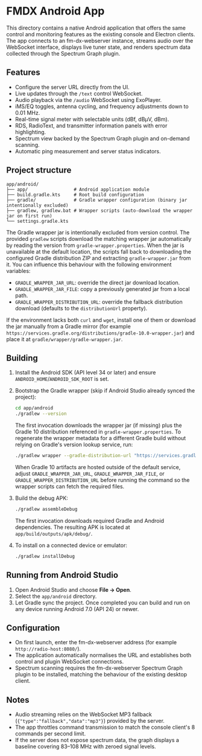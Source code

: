 # FMDX Android App

This directory contains a native Android application that offers the same control and monitoring features as the existing console and Electron clients. The app connects to an fm-dx-webserver instance, streams audio over the WebSocket interface, displays live tuner state, and renders spectrum data collected through the Spectrum Graph plugin.

## Features

- Configure the server URL directly from the UI.
- Live updates through the `/text` control WebSocket.
- Audio playback via the `/audio` WebSocket using ExoPlayer.
- iMS/EQ toggles, antenna cycling, and frequency adjustments down to 0.01 MHz.
- Real-time signal meter with selectable units (dBf, dBµV, dBm).
- RDS, RadioText, and transmitter information panels with error highlighting.
- Spectrum view backed by the Spectrum Graph plugin and on-demand scanning.
- Automatic ping measurement and server status indicators.

## Project structure

```
app/android/
├── app/                 # Android application module
├── build.gradle.kts     # Root build configuration
├── gradle/              # Gradle wrapper configuration (binary jar intentionally excluded)
├── gradlew, gradlew.bat # Wrapper scripts (auto-download the wrapper jar on first run)
└── settings.gradle.kts
```

The Gradle wrapper jar is intentionally excluded from version control. The provided `gradlew` scripts download the matching wrapper jar automatically by reading the version from `gradle-wrapper.properties`. When the jar is unavailable at the default location, the scripts fall back to downloading the configured Gradle distribution ZIP and extracting `gradle-wrapper.jar` from it. You can influence this behaviour with the following environment variables:

- `GRADLE_WRAPPER_JAR_URL`: override the direct jar download location.
- `GRADLE_WRAPPER_JAR_FILE`: copy a previously generated jar from a local path.
- `GRADLE_WRAPPER_DISTRIBUTION_URL`: override the fallback distribution download (defaults to the `distributionUrl` property).

If the environment lacks both `curl` and `wget`, install one of them or download the jar manually from a Gradle mirror (for example `https://services.gradle.org/distributions/gradle-10.0-wrapper.jar`) and place it at `gradle/wrapper/gradle-wrapper.jar`.

## Building

1. Install the Android SDK (API level 34 or later) and ensure `ANDROID_HOME`/`ANDROID_SDK_ROOT` is set.
2. Bootstrap the Gradle wrapper (skip if Android Studio already synced the project):

   ```bash
   cd app/android
   ./gradlew --version
   ```

   The first invocation downloads the wrapper jar (if missing) plus the Gradle 10 distribution referenced in `gradle-wrapper.properties`. To regenerate the wrapper metadata for a different Gradle build without relying on Gradle's version lookup service, run:

   ```bash
   ./gradlew wrapper --gradle-distribution-url "https://services.gradle.org/distributions/gradle-10.0-bin.zip"
   ```

   When Gradle 10 artifacts are hosted outside of the default service, adjust `GRADLE_WRAPPER_JAR_URL`, `GRADLE_WRAPPER_JAR_FILE`, or `GRADLE_WRAPPER_DISTRIBUTION_URL` before running the command so the wrapper scripts can fetch the required files.

3. Build the debug APK:

   ```bash
   ./gradlew assembleDebug
   ```

   The first invocation downloads required Gradle and Android dependencies. The resulting APK is located at `app/build/outputs/apk/debug/`.

4. To install on a connected device or emulator:

   ```bash
   ./gradlew installDebug
   ```

## Running from Android Studio

1. Open Android Studio and choose **File → Open**.
2. Select the `app/android` directory.
3. Let Gradle sync the project. Once completed you can build and run on any device running Android 7.0 (API 24) or newer.

## Configuration

- On first launch, enter the fm-dx-webserver address (for example `http://radio-host:8080/`).
- The application automatically normalises the URL and establishes both control and plugin WebSocket connections.
- Spectrum scanning requires the fm-dx-webserver Spectrum Graph plugin to be installed, matching the behaviour of the existing desktop client.

## Notes

- Audio streaming relies on the WebSocket MP3 fallback (`{"type":"fallback","data":"mp3"}`) provided by the server.
- The app throttles command transmission to match the console client's 8 commands per second limit.
- If the server does not expose spectrum data, the graph displays a baseline covering 83–108 MHz with zeroed signal levels.
